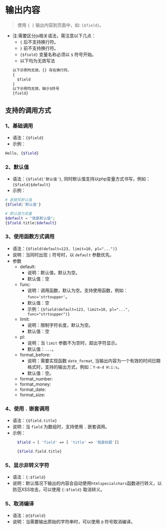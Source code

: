# 输出内容
> 使用 ``{ }`` 输出内容到页面中，如: `{$field}`。
- 注:需要区分js相关语法，需注意以下几点： 
  - `{` 后不支持换行符。
  - `}` 前不支持换行符。 
  - `{$field}` 变量名称必须以 `$` 符号开始。 
  - 以下均为无效写法
  ```html
  以下示例均无效，{} 存在换行符。
  {
    $field
  }
  以下示例均无效，缺少$符号
  {field}
  ```
  
## 支持的调用方式
### 1、基础调用
- 语法：`{$field}`
- 示例：
```php
Hello, {$field}
```

### 2、默认值
- 语法：`{$field|'默认值'}`, 同时默认值支持以php变量方式书写，例如：`{$field|$default}`
- 示例：
```php
# 直接写默认值
{$field|'默认值'}

# 默认值为变量
$default = "我是默认值";
{$field.title|$default}
```
### 3、使用函数方式调用
- 语法：`{$field(default=123, limit=10, pl="...")}`
- 说明：当同时出现 `|` 符号时，以 `default` 参数优先。
- 参数
  - default: 
    - 说明：默认值，默认为空。
    - 默认值：空
  - func:
    - 说明：调用函数，默认为空。支持使用函数，例如：`func='strtoupper'`。
    - 默认值：空
    - 示例：`{$field(default=123, limit=10, pl="...", func="strtoupper")}` 
  - limit: 
    - 说明：限制字符长度，默认为空。
    - 默认值：空
  - pl: 
    - 说明：当 `limit` 参数不为空时，超出字符显示。
    - 默认值：`...`。
  - format_before: 
    - 说明：需要实现函数 `date_format`, 当输出内容为一个有效的时间日期格式时，支持的输出方式，例如：`Y-m-d H:i:s`。
    - 默认值：空。
  - format_number:
  - format_money:
  - format_date:
  - format_size:

### 4、使用 `.` 嵌套调用
- 语法：`{$field.title}`
- 说明：当 `field` 为数组时，支持使用 `.` 嵌套调用。
- 示例：
  ```php
    $field = [ 'field' => [ 'title' => '我是标题']]
  
    {$field.field.title}
  ```

### 5、显示非转义字符
- 语法：`{:$field}`
- 说明：默认情况下输出的内容会自动使用`htmlspecialchars`函数进行转义，以防范XSS攻击，可以使用 `{:$field}` 取消转义。

### 5、取消编译
- 语法：`@{$field}`
- 说明：当需要输出原始的字符串时，可以使用 `@` 符号取消编译。